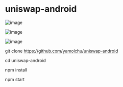 # uniswap-android

![image](https://github.com/yamolchu/uniswap-android/assets/141289130/43095412-fd3a-4646-be2f-9849c2c9b5e9)

![image](https://github.com/yamolchu/uniswap-android/assets/141289130/98606454-79e0-4cc8-8761-e398c34c5a86)

![image](https://github.com/yamolchu/uniswap-android/assets/141289130/bd0fdad6-dc5c-4615-b5ef-5c40943cf9e3)

git clone https://github.com/yamolchu/uniswap-android

cd uniswap-android

npm install

npm start
